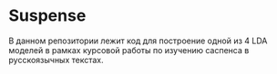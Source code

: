 # Suspense

В данном репозитории лежит код для построение одной из 4 LDA моделей в рамках курсовой работы по изучению саспенса в русскоязычных текстах.
